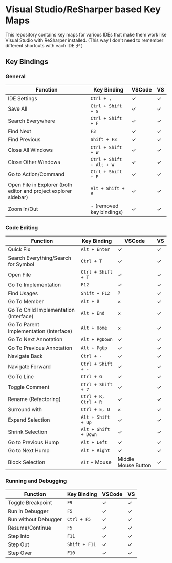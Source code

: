 # Visual Studio/ReSharper based Key Maps

This repository contains key maps for various IDEs that make them work like Visual Studio with ReSharper installed. (This way I don't need to remember different shortcuts with each IDE ;P )

## Key Bindings

### General

| Function | Key Binding | VSCode | VS
| -------- | ----------- | ------ | --
| IDE Settings | `Ctrl + ,` | ✓ | ✓
| Save All | `Ctrl + Shift + S` | ✓ | ✓
| Search Everywhere | `Ctrl + Shift + F` | ✓ | ✓
| Find Next | `F3` | ✓ | ✓
| Find Previous | `Shift + F3` | ✓ | ✓
| Close All Windows | `Ctrl + Shift + W` | ✓ | ✓
| Close Other Windows | `Ctrl + Shift + Alt + W` | ✓ | ✓
| Go to Action/Command | `Ctrl + Shift + P` | ✓ | ✓
| Open File in Explorer (both editor and project explorer sidebar) | `Alt + Shift + R` | ✓ | ✓
| Zoom In/Out | - (removed key bindings) | ✓ | ✓

### Code Editing

| Function | Key Binding | VSCode | VS
| -------- | ----------- | ------ | --
| Quick Fix | `Alt + Enter` | ✓ | ✓
| Search Everything/Search for Symbol | `Ctrl + T` | ✓ | ✓
| Open File | `Ctrl + Shift + T` | ✓ | ✓
| Go To Implementation | `F12` | ✓ | ✓
| Find Usages | `Shift + F12` | ? | ✓
| Go To Member | `Alt + ß` | × | ✓
| Go To Child Implementation (Interface) | `Alt + End` | × | ✓
| Go To Parent Implementation (Interface) | `Alt + Home` | × | ✓
| Go To Next Annotation | `Alt + PgDown` | ✓ | ✓
| Go To Previous Annotation | `Alt + PgUp` | ✓ | ✓
| Navigate Back | `Ctrl + -` | ✓ | ✓
| Navigate Forward | `Ctrl + Shift + -` | ✓ | ✓
| Go To Line | `Ctrl + G` | ✓ | ✓
| Toggle Comment | `Ctrl + Shift + 7` | ✓ | ✓
| Rename (Refactoring) | `Ctrl + R, Ctrl + R` | ✓ | ✓
| Surround with | `Ctrl + E, U` | × | ✓
| Expand Selection | `Alt + Shift + Up` | ✓ | ✓
| Shrink Selection | `Alt + Shift + Down` | ✓ | ✓
| Go to Previous Hump | `Alt + Left` | ✓ | ✓
| Go to Next Hump | `Alt + Right` | ✓ | ✓
| Block Selection | `Alt` + Mouse | Middle Mouse Button | ✓

### Running and Debugging

| Function | Key Binding | VSCode | VS
| -------- | ----------- | ------ | --
| Toggle Breakpoint | `F9` | ✓ | ✓
| Run in Debugger | `F5` | ✓ | ✓
| Run without Debugger | `Ctrl + F5` | ✓ | ✓
| Resume/Continue | `F5` | ✓ | ✓
| Step Into | `F11` | ✓ | ✓
| Step Out | `Shift + F11` | ✓ | ✓
| Step Over | `F10` | ✓ | ✓
